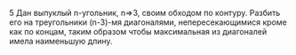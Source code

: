 5 Дан выпуклый n-угольник, n=>3, своим обходом по контуру. Разбить его на треугольники
(n-3)-мя диагоналями, непересекающимися кроме как по концам, таким образом чтобы
максимальная из диагоналей имела наименьшую длину.
